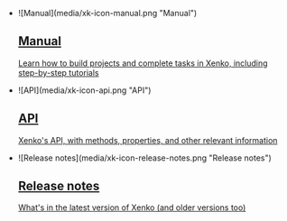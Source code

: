 <style>
	.sideaffix, style+h1{
		display: none;
	}
</style>

# Xenko documentation
<ul class="documentation_list col-md-8 col-sm-12 col-lg-7">
	<li>
		<div class="xk-documentation-image">
			![Manual](media/xk-icon-manual.png "Manual")
		</div>
		<a href="manual/index.html">
			<h2>
				Manual
			</h2>
			<div class="xi_arrowLink"></div>
			<p class="hidden-xs">
				Learn how to build projects and complete tasks in Xenko, including step-by-step tutorials
			</p>
		</a>
	</li>
	<li>
		<div class="xk-documentation-image">
			![API](media/xk-icon-api.png "API")
		</div>
		<a href="api/SiliconStudio.Xenko.Engine.yml">
			<h2>
				API 
			</h2>
			<div class="xi_arrowLink"></div>
			<p class="hidden-xs">
				Xenko's API, with methods, properties, and other relevant information
			</p>
		</a>
	</li>
	<li>
		<div class="xk-documentation-image">
			![Release notes](media/xk-icon-release-notes.png "Release notes")
		</div>
		<a href="ReleaseNotes/index.html">
			<h2>
				Release notes
			</h2>
			<div class="xi_arrowLink"></div>
			<p class="hidden-xs">
				What's in the latest version of Xenko (and older versions too)
			</p>
		</a>
	</li>
</ul>